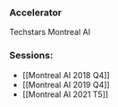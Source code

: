 
### Accelerator
Techstars Montreal AI
 
### Sessions: 
- [[Montreal AI 2018 Q4]]
- [[Montreal AI 2019 Q4]]
- [[Montreal AI 2021 T5]]


